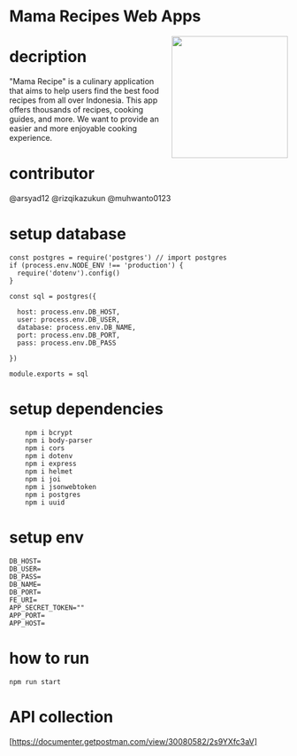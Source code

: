 # Mama Recipes Web Apps
<p align="center">
  <img src="https://i.pinimg.com/originals/db/e2/1e/dbe21e079ab9fc87b282f5d42d20241a.png" align="right" height="220" width="210" />
</p>

# decription
"Mama Recipe" is a culinary application that aims to help users find the best food recipes from all over Indonesia. This app offers thousands of recipes, cooking guides, and more. We want to provide an easier and more enjoyable cooking experience.

# contributor
@arsyad12 @rizqikazukun @muhwanto0123

# setup database
```
const postgres = require('postgres') // import postgres
if (process.env.NODE_ENV !== 'production') {
  require('dotenv').config()
}

const sql = postgres({

  host: process.env.DB_HOST,
  user: process.env.DB_USER,
  database: process.env.DB_NAME,
  port: process.env.DB_PORT,
  pass: process.env.DB_PASS

})

module.exports = sql
```
# setup dependencies
```
    npm i bcrypt
    npm i body-parser
    npm i cors
    npm i dotenv
    npm i express
    npm i helmet
    npm i joi
    npm i jsonwebtoken
    npm i postgres
    npm i uuid
```
# setup env
```
DB_HOST=
DB_USER=
DB_PASS=
DB_NAME=
DB_PORT=
FE_URI=
APP_SECRET_TOKEN=""
APP_PORT=
APP_HOST=
```
# how to run
```
npm run start
```
# API collection

[https://documenter.getpostman.com/view/30080582/2s9YXfc3aV]
